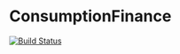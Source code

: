 # ConsumptionFinance

[![Build Status](https://github.com/errikos-melissinos/ConsumptionFinance/actions/workflows/CI.yml/badge.svg?branch=main)](https://github.com/errikos-melissinos/ConsumptionFinance/actions/workflows/CI.yml?query=branch%3Amain)
<!-- [![Coverage](https://codecov.io/gh/errikos-melissinos/ConsumptionFinance/branch/main/graph/badge.svg)](https://codecov.io/gh/errikos-melissinos/ConsumptionFinance)
 -->

